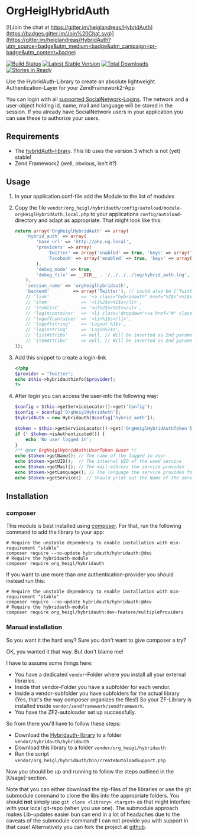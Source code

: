# OrgHeiglHybridAuth

[![Join the chat at https://gitter.im/heiglandreas/HybridAuth](https://badges.gitter.im/Join%20Chat.svg)](https://gitter.im/heiglandreas/HybridAuth?utm_source=badge&utm_medium=badge&utm_campaign=pr-badge&utm_content=badge)

[![Build Status](https://travis-ci.org/heiglandreas/HybridAuth.png?branch=master)](https://travis-ci.org/heiglandreas/HybridAuth)
[![Latest Stable Version](https://poser.pugx.org/org_heigl/hybridauth/v/stable.png)](https://packagist.org/packages/org_heigl/hybridauth)
[![Total Downloads](https://poser.pugx.org/org_heigl/hybridauth/downloads.png)](https://packagist.org/packages/org_heigl/hybridauth)
[![Stories in Ready](https://badge.waffle.io/heiglandreas/HybridAuth.png?label=ready)](https://waffle.io/heiglandreas/HybridAuth)  


Use the HybridAuth-Library to create an absolute lightweight Authentication-Layer
for your ZendFramework2-App

You can login with all [supported SocialNetwork-Logins](http://hybridauth.sourceforge.net/userguide.html).
The network and a user-object holding id, name, mail and language will be stored in the session. If you already have
SocialNetwork users in your application you can use these to authorize your users.

## Requirements

* The [hybridAuth-library](http://hybridauth.sourceforge.net). This lib uses the version 3 which is not (yet) stable!
* Zend Framework2 (well, obvious, isn't it?)

## Usage

1. In your application.conf-file add the Module to the list of modules
2. Copy the file ```vendor/org_heigl/hybridauth/config/autoload/module-orgHeiglHybridAuth.local.php``` to your
    applications ```config/autoload```-directory and adapt as appropriate. That might look like this:

    ```php
    return array('OrgHeiglHybridAuth' => array(
        'hybrid_auth' => array(
            'base_url' => 'http://php.ug.local',
            'providers' => array(
                'Twitter' => array('enabled' => true, 'keys' => array('key' => '<your key>', 'secret' => '<your secret>')),
                'Facebook' => array('enabled' => true, 'keys' => array('key' => '', 'secret' => '')),
            ),
            'debug_mode' => true,
            'debug_file' => __DIR__ . '/../../../log/hybrid_auth.log',
        ),
        'session_name' => 'orgheiglhybridauth',
        'backend'         => array('Twitter'), // could also be ['Twitter', 'Facebook']
        // 'link'            => '<a class="hybridauth" href="%2$s">%1$s</a>', // Will be either inserted as first parameter into item or simply returned as complete entry
        // 'item'            => '<li%2$s>%1$s</li>',
        // 'itemlist'        => '<ul%2$s>%1$s</ul>',
        // 'logincontainer'  => '<li class="dropdown"><a href="#" class="dropdown-toggle" data-toggle="dropdown">%1$s<b class="caret"></b></a>%2$s</li>',
        // 'logoffcontainer' => '<li>%1$s</li>',
        // 'logoffstring'    => 'Logout %1$s',
        // 'loginstring'     => 'Login%1$s',
        // 'listAttribs'     => null, // Will be inserted as 2nd parameter into item
        // 'itemAttribs'     => null, // Will be inserted as 2nd parameter into itemlist
    ));
    ```

3. Add this snippet to create a login-link

    ```php
    <?php
    $provider = "Twitter";
    echo $this->hybridauthinfo($provider);
    ?>
    ```

4. After login you can access the user-info the following way:

    ```php
    $config = $this->getServiceLocator()->get('Config');
    $config = $config['OrgHeiglHybridAuth'];
    $hybridAuth = new Hybridauth($config['hybrid_auth']);

    $token = $this->getServiceLocator()->get('OrgHeiglHybridAuthToken');
    if (! $token->isAuthenticated()) {
        echo 'No user logged in';
    }
    /** @var OrgHeiglHybridAuth\UserToken $user */
    echo $token->getName(); // The name of the logged in user
    echo $token->getUID();  // The internal UID of the used service
    echo $token->getMail(); // The mail-address the service provides
    echo $token->getLanguage(); // The language the service provides for the user
    echo $token->getService()  // Should print out the Name of the service provider.
    ```

## Installation

### composer

This module is best installed using [composer](http://packagist.org/packages/org_heigl/hybridauth).
For that, run the following command to add the library to your app:

    # Require the unstable dependency to enable installation with min-requirement "stable"
    composer require --no-update hybridauth/hybridauth:@dev
    # Require the hybridauth-module
    composer require org_heigl/hybridauth
    
If you want to use more than one authentication-provider you should instead run this:

    # Require the unstable dependency to enable installation with min-requirement "stable"
    composer require --no-update hybridauth/hybridauth:@dev
    # Require the hybridauth-module
    composer require org_heigl/hybridauth:dev-feature/multipleProviders

### Manual installation

So you want it the hard way? Sure you don't want to give composer a try?

OK, you wanted it that way. But don't blame me!

I have to assume some things here:

* You have a dedicated ```vendor```-Folder where you install all your external libraries.
* Inside that vendor-Folder you have a subfolder for each vendor.
* Inside a vendor-subfolder you have subfolders for the actual library
  (Yes, that's the way composer organizes the files!)
  So your ZF-Library is installed inside ```vendor/zendframework/zendframework```.
* You have the ZF2-autoloader set up successfully.

So from there you'll have to follow these steps:

* Download the [Hybridauth-library](http://hybridauth.sourceforge.net/) to a folder ```vendor/hybridauth/hybridauth```
* Download this library to a folder ```vendor/org_heigl/hybridauth```
* Run the script ```vendor/org_heigl/hybridauth/bin/createAutoloadSupport.php```

Now you should be up and running to follow the steps outlined in the [Usage]-section.

Note that you can either download the zip-files of the libraries or use the git submodule command to clone the
libs into the appropriate folders. You should **not** simply use ```git clone <library> <target>``` as that might
interfere with your local git-repo (when you use one). The submodule approach makes Lib-updates easier bun can
end in a lot of headaches due to the caveats of the submodule-command! I can not provide you with support in that case!
Alternatively you can fork the project at [github](https://github.com/heiglandreas/OrgHeiglHybridAuth).



